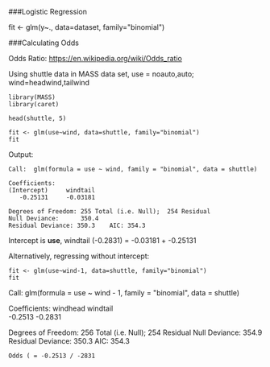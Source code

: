 ###Logistic Regression

fit <- glm(y~., data=dataset, family="binomial")

###Calculating Odds

Odds Ratio: https://en.wikipedia.org/wiki/Odds_ratio

Using shuttle data in MASS data set, use = noauto,auto; wind=headwind,tailwind
```{R}
library(MASS)
library(caret)

head(shuttle, 5)
```
```{R}
fit <- glm(use~wind, data=shuttle, family="binomial")
fit
```
Output:
```
Call:  glm(formula = use ~ wind, family = "binomial", data = shuttle)

Coefficients:
(Intercept)     windtail  
   -0.25131     -0.03181  

Degrees of Freedom: 255 Total (i.e. Null);  254 Residual
Null Deviance:	    350.4 
Residual Deviance: 350.3 	AIC: 354.3
```
Intercept is **use**, windtail (-0.2831) = -0.03181 + -0.25131  
  
Alternatively, regressing without intercept:
```{R}
fit <- glm(use~wind-1, data=shuttle, family="binomial")
fit
```
Call:  glm(formula = use ~ wind - 1, family = "binomial", data = shuttle)

Coefficients:
windhead  windtail  
 -0.2513   -0.2831  

Degrees of Freedom: 256 Total (i.e. Null);  254 Residual
Null Deviance:	    354.9 
Residual Deviance: 350.3 	AIC: 354.3
```
Odds ( = -0.2513 / -2831
